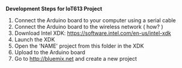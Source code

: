 **Development Steps for IoT613 Project**

1. Connect the Arduino board to your computer using a serial cable
2. Connect the Arduino board to the wireless network ( how? ) 
3. Download Intel XDK: https://software.intel.com/en-us/intel-xdk
4. Launch the XDK
5. Open the 'NAME' project from this folder in the XDK
6. Upload to the Arduino board
7. Go to http://bluemix.net and create a new project

